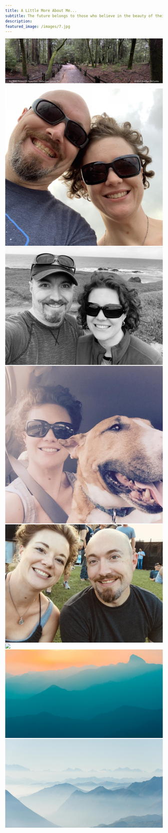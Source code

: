 ```yaml
---
title: A Little More About Me...
subtitle: The future belongs to those who believe in the beauty of their dreams. -Eleanor Roosevelt
description: 
featured_image: /images/7.jpg
---
```


![](/images/about/big-basin-2019.jpg)

<div class="gallery" data-columns="5">
	<img src="/images/about/sara-brandon-19.jpg">
	<img src="/images/about/sara-brandon-2-19.jpg">
	<img src="/images/about/sara-lorelei-2016.JPG">
	<img src="/images/about/sara-brandon-2016.jpg">
	<img src="/images/about/Family.jpg>
</div>

Sara McCombs is a freelance writer, aspiring full-stack developer, business owner, and dedicated mother.

After obtaining two degrees in agriculture, Sara has followed her interests and pursued every opportunity to learn and grow.

When she’s not chasing her daughter around outside, she enjoys a good book, an Americano, and the company of her husband and dogs.

<div class="gallery" data-columns="1">
	<img src="/images/demo/demo-landscape.jpg">
	<img src="/images/demo/demo-landscape-2.jpg">
</div>